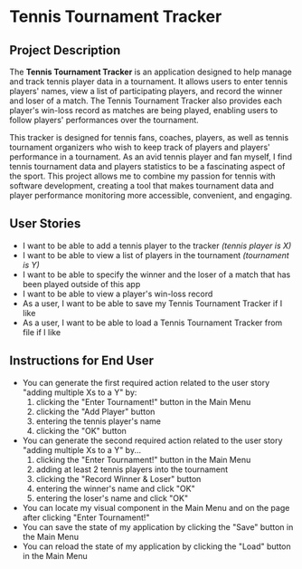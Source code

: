 # Tennis Tournament Tracker

## Project Description
The **Tennis Tournament Tracker** is an application designed to help manage and track tennis player data in a tournament. It allows users to enter tennis players' names, view a list of participating players, and record the winner and loser of a match. The Tennis Tournament Tracker also provides each player's win-loss record as matches are being played, enabling users to follow players' performances over the tournament.

This tracker is designed for tennis fans, coaches, players, as well as tennis tournament organizers who wish to keep track of players and players' performance in a tournament. As an avid tennis player and fan myself, I find tennis tournament data and players statistics to be a fascinating aspect of the sport. This project allows me to combine my passion for tennis with software development, creating a tool that makes tournament data and player performance monitoring more accessible, convenient, and engaging.

 ## User Stories
 - I want to be able to add a tennis player to the tracker *(tennis player is X)*
 - I want to be able to view a list of players in the tournament *(tournament is Y)*
 - I want to be able to specify the winner and the loser of a match that has been played outside of this app
 - I want to be able to view a player's win-loss record
 - As a user, I want to be able to save my Tennis Tournament Tracker if I like
 - As a user, I want to be able to load a Tennis Tournament Tracker from file if I like

 ## Instructions for End User

 - You can generate the first required action related to the user story "adding multiple Xs to a Y" by:
    1) clicking the "Enter Tournament!" button in the Main Menu
    2) clicking the "Add Player" button
    3) entering the tennis player's name
    4) clicking the "OK" button
 - You can generate the second required action related to the user story "adding multiple Xs to a Y" by...
    1) clicking the "Enter Tournament!" button in the Main Menu
    2) adding at least 2 tennis players into the tournament
    3) clicking the "Record Winner & Loser" button
    4) entering the winner's name and click "OK"
    5) entering the loser's name and click "OK"
 - You can locate my visual component in the Main Menu and on the page after clicking "Enter Tournament!" 
 - You can save the state of my application by clicking the "Save" button in the Main Menu
 - You can reload the state of my application by clicking the "Load" button in the Main Menu